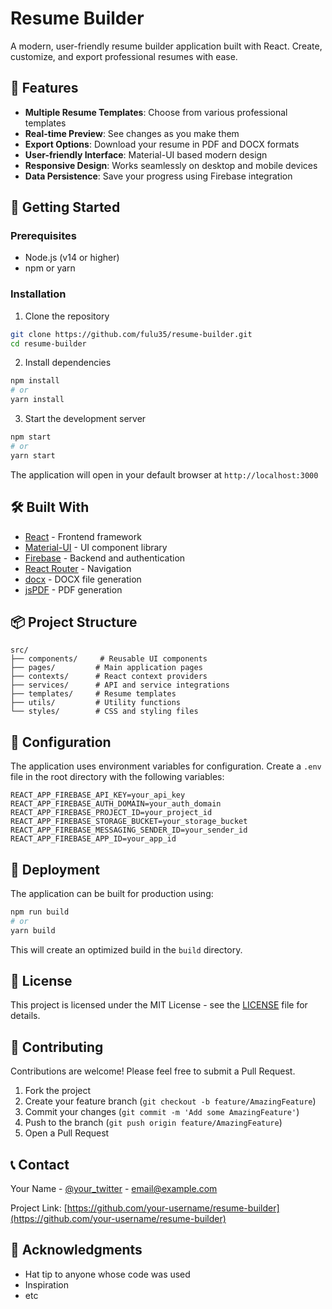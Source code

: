 # Resume Builder

A modern, user-friendly resume builder application built with React. Create, customize, and export professional resumes with ease.

## 🌟 Features

- **Multiple Resume Templates**: Choose from various professional templates
- **Real-time Preview**: See changes as you make them
- **Export Options**: Download your resume in PDF and DOCX formats
- **User-friendly Interface**: Material-UI based modern design
- **Responsive Design**: Works seamlessly on desktop and mobile devices
- **Data Persistence**: Save your progress using Firebase integration

## 🚀 Getting Started

### Prerequisites

- Node.js (v14 or higher)
- npm or yarn

### Installation

1. Clone the repository

```bash
git clone https://github.com/fulu35/resume-builder.git
cd resume-builder
```

2. Install dependencies

```bash
npm install
# or
yarn install
```

3. Start the development server

```bash
npm start
# or
yarn start
```

The application will open in your default browser at `http://localhost:3000`

## 🛠️ Built With

- [React](https://reactjs.org/) - Frontend framework
- [Material-UI](https://mui.com/) - UI component library
- [Firebase](https://firebase.google.com/) - Backend and authentication
- [React Router](https://reactrouter.com/) - Navigation
- [docx](https://www.npmjs.com/package/docx) - DOCX file generation
- [jsPDF](https://www.npmjs.com/package/jspdf) - PDF generation

## 📦 Project Structure

```
src/
├── components/     # Reusable UI components
├── pages/         # Main application pages
├── contexts/      # React context providers
├── services/      # API and service integrations
├── templates/     # Resume templates
├── utils/         # Utility functions
└── styles/        # CSS and styling files
```

## 🔧 Configuration

The application uses environment variables for configuration. Create a `.env` file in the root directory with the following variables:

```env
REACT_APP_FIREBASE_API_KEY=your_api_key
REACT_APP_FIREBASE_AUTH_DOMAIN=your_auth_domain
REACT_APP_FIREBASE_PROJECT_ID=your_project_id
REACT_APP_FIREBASE_STORAGE_BUCKET=your_storage_bucket
REACT_APP_FIREBASE_MESSAGING_SENDER_ID=your_sender_id
REACT_APP_FIREBASE_APP_ID=your_app_id
```

## 🚀 Deployment

The application can be built for production using:

```bash
npm run build
# or
yarn build
```

This will create an optimized build in the `build` directory.

## 📄 License

This project is licensed under the MIT License - see the [LICENSE](LICENSE) file for details.

## 🤝 Contributing

Contributions are welcome! Please feel free to submit a Pull Request.

1. Fork the project
2. Create your feature branch (`git checkout -b feature/AmazingFeature`)
3. Commit your changes (`git commit -m 'Add some AmazingFeature'`)
4. Push to the branch (`git push origin feature/AmazingFeature`)
5. Open a Pull Request

## 📞 Contact

Your Name - [@your_twitter](https://twitter.com/your_twitter) - email@example.com

Project Link: [https://github.com/your-username/resume-builder](https://github.com/your-username/resume-builder)

## 🙏 Acknowledgments

- Hat tip to anyone whose code was used
- Inspiration
- etc
